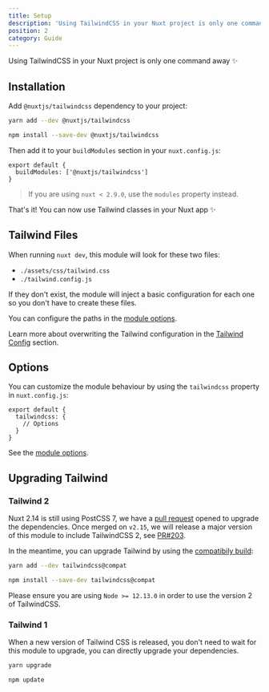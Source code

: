 ```yaml
---
title: Setup
description: 'Using TailwindCSS in your Nuxt project is only one command away'
position: 2
category: Guide
---
```


Using TailwindCSS in your Nuxt project is only one command away ✨

## Installation

Add `@nuxtjs/tailwindcss` dependency to your project:

<code-group>
  <code-block label="Yarn" active>

  ```bash
  yarn add --dev @nuxtjs/tailwindcss
  ```

  </code-block>
  <code-block label="NPM">

  ```bash
  npm install --save-dev @nuxtjs/tailwindcss
  ```

  </code-block>
</code-group>

Then add it to your `buildModules` section in your `nuxt.config.js`:

```js{}[nuxt.config.js]
export default {
  buildModules: ['@nuxtjs/tailwindcss']
}
```

> If you are using `nuxt < 2.9.0`, use the `modules` property instead.

<alert type="success">

That's it! You can now use Tailwind classes in your Nuxt app ✨

</alert>

## Tailwind Files

When running `nuxt dev`, this module will look for these two files:

- `./assets/css/tailwind.css`
- `./tailwind.config.js`

If they don't exist, the module will inject a basic configuration for each one so you don't have to create these files.

<alert type="info">

You can configure the paths in the [module options](/options).

</alert>

Learn more about overwriting the Tailwind configuration in the [Tailwind Config](/tailwind-config) section.

## Options

You can customize the module behaviour by using the `tailwindcss` property in `nuxt.config.js`:

```js{}[nuxt.config.js]
export default {
  tailwindcss: {
    // Options
  }
}
```

See the [module options](/options).

## Upgrading Tailwind
### Tailwind 2

Nuxt 2.14 is still using PostCSS 7, we have a [pull request](https://github.com/nuxt/nuxt.js/pull/8346) opened to upgrade the dependencies. Once merged on `v2.15`, we will release a major version of this module to include TailwindCSS 2, see [PR#203](https://github.com/nuxt-community/tailwindcss-module/pull/203).

In the meantime, you can upgrade Tailwind by using the [compatibily build](https://tailwindcss.com/docs/installation#post-css-7-compatibility-build):

<code-group>
  <code-block label="Yarn" active>

  ```bash
  yarn add --dev tailwindcss@compat
  ```

  </code-block>
  <code-block label="NPM">

  ```bash
  npm install --save-dev tailwindcss@compat
  ```

  </code-block>
</code-group>

Please ensure you are using `Node >= 12.13.0` in order to use the version 2 of TailwindCSS.

### Tailwind 1

When a new version of Tailwind CSS is released, you don't need to wait for this module to upgrade, you can directly upgrade your dependencies.

<code-group>
  <code-block label="Yarn" active>

  ```bash
  yarn upgrade
  ```

  </code-block>
  <code-block label="NPM">

  ```bash
  npm update
  ```

  </code-block>
</code-group>
